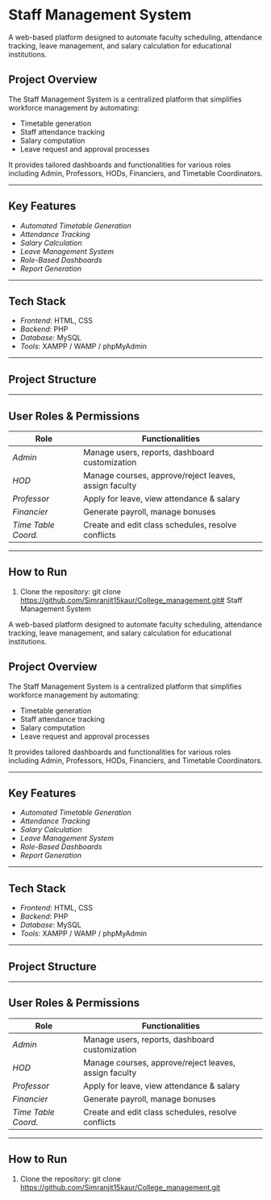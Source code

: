 # Staff Management System

A web-based platform designed to automate faculty scheduling, attendance tracking, leave management, and salary calculation for educational institutions.


## Project Overview

The Staff Management System is a centralized platform that simplifies workforce management by automating:

- Timetable generation
- Staff attendance tracking
- Salary computation
- Leave request and approval processes

It provides tailored dashboards and functionalities for various roles including Admin, Professors, HODs, Financiers, and Timetable Coordinators.

---

##  Key Features

-  *Automated Timetable Generation*
-  *Attendance Tracking*
-  *Salary Calculation*
-  *Leave Management System*
-  *Role-Based Dashboards*
-  *Report Generation*

---

## Tech Stack

- *Frontend*: HTML, CSS  
- *Backend*: PHP  
- *Database*: MySQL  
- *Tools*: XAMPP / WAMP / phpMyAdmin

---

## Project Structure

---

## User Roles & Permissions

| Role                | Functionalities |
|---------------------|----------------|
| *Admin*           | Manage users, reports, dashboard customization |
| *HOD*             | Manage courses, approve/reject leaves, assign faculty |
| *Professor*       | Apply for leave, view attendance & salary |
| *Financier*       | Generate payroll, manage bonuses |
| *Time Table Coord.* | Create and edit class schedules, resolve conflicts |

---

## How to Run

1. Clone the repository:
git clone https://github.com/Simranjit15kaur/College_management.git# Staff Management System

A web-based platform designed to automate faculty scheduling, attendance tracking, leave management, and salary calculation for educational institutions.


## Project Overview

The Staff Management System is a centralized platform that simplifies workforce management by automating:

- Timetable generation
- Staff attendance tracking
- Salary computation
- Leave request and approval processes

It provides tailored dashboards and functionalities for various roles including Admin, Professors, HODs, Financiers, and Timetable Coordinators.

---

##  Key Features

-  *Automated Timetable Generation*
-  *Attendance Tracking*
-  *Salary Calculation*
-  *Leave Management System*
-  *Role-Based Dashboards*
-  *Report Generation*

---

## Tech Stack

- *Frontend*: HTML, CSS  
- *Backend*: PHP  
- *Database*: MySQL  
- *Tools*: XAMPP / WAMP / phpMyAdmin

---

## Project Structure

---

## User Roles & Permissions

| Role                | Functionalities |
|---------------------|----------------|
| *Admin*           | Manage users, reports, dashboard customization |
| *HOD*             | Manage courses, approve/reject leaves, assign faculty |
| *Professor*       | Apply for leave, view attendance & salary |
| *Financier*       | Generate payroll, manage bonuses |
| *Time Table Coord.* | Create and edit class schedules, resolve conflicts |

---

## How to Run

1. Clone the repository:
git clone https://github.com/Simranjit15kaur/College_management.git

